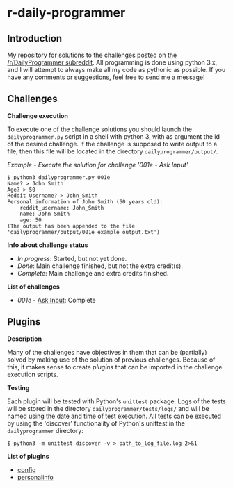 # r-daily-programmer

## Introduction

My repository for solutions to the challenges posted on [the /r/DailyProgrammer subreddit](http://www.reddit.com/r/DailyProgrammer).
All programming is done using python 3.x, and I will attempt to always make all my code as pythonic as
possible. If you have any comments or suggestions, feel free to send me a message!

## Challenges

**Challenge execution**

To execute one of the challenge solutions you should launch the `dailyprogrammer.py` script in a
shell with python 3, with as argument the id of the desired challenge. If the challenge is supposed
to write output to a file, then this file will be located in the directory `dailyprogrammer/output/`.

*Example - Execute the solution for challenge '001e - Ask Input'*

    $ python3 dailyprogrammer.py 001e
    Name? > John Smith
    Age? > 50
    Reddit Username? > John_Smith
    Personal information of John Smith (50 years old):
        reddit_username: John_Smith
        name: John Smith
        age: 50
    (The output has been appended to the file 'dailyprogrammer/output/001e_example_output.txt')

**Info about challenge status**

- *In progress*: Started, but not yet done.
- *Done*: Main challenge finished, but not the extra credit(s).
- *Complete*: Main challenge and extra credits finished.

**List of challenges**

- *001e* - [Ask Input](doc/challenges/001e_askinput.md): Complete

## Plugins

**Description**

Many of the challenges have objectives in them that can be (partially) solved by making use of
the solution of previous challenges. Because of this, it makes sense to create *plugins* that
can be imported in the challenge execution scripts.

**Testing**

Each plugin will be tested with Python's `unittest` package. Logs of the tests will be stored
in the directory `dailyprogrammer/tests/logs/` and will be named using the date and time of
test execution. All tests can be executed by using the 'discover' functionality of Python's
unittest in the `dailyprogrammer` directory:

    $ python3 -m unittest discover -v > path_to_log_file.log 2>&1

**List of plugins**

- [config](doc/plugins/config.md)
- [personalinfo](doc/plugins/personalinfo.md)
